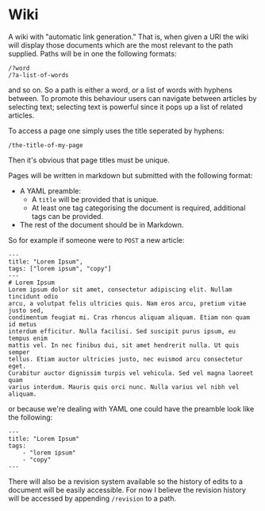 # Wiki

A wiki with "automatic link generation." That is, when given a URI the wiki
will display those documents which are the most relevant to the path supplied.
Paths will be in one the following formats:

```
/?word
/?a-list-of-words
```

and so on. So a path is either a word, or a list of words with hyphens between.
To promote this behaviour users can navigate between articles by selecting
text; selecting text is powerful since it pops up a list of related articles.

To access a page one simply uses the title seperated by hyphens:

```
/the-title-of-my-page
```

Then it's obvious that page titles must be unique.

Pages will be written in markdown but submitted with the following format:

* A YAML preamble:
    * A `title` will be provided that is unique.
    * At least one tag categorising the document is required, additional tags can be provided.
* The rest of the document should be in Markdown.

So for example if someone were to `POST` a new article:

```
---
title: "Lorem Ipsum",
tags: ["lorem ipsum", "copy"]
---
# Lorem Ipsum
Lorem ipsum dolor sit amet, consectetur adipiscing elit. Nullam tincidunt odio
arcu, a volutpat felis ultricies quis. Nam eros arcu, pretium vitae justo sed,
condimentum feugiat mi. Cras rhoncus aliquam aliquam. Etiam non quam id metus
interdum efficitur. Nulla facilisi. Sed suscipit purus ipsum, eu tempus enim
mattis vel. In nec finibus dui, sit amet hendrerit nulla. Ut quis semper
tellus. Etiam auctor ultricies justo, nec euismod arcu consectetur eget.
Curabitur auctor dignissim turpis vel vehicula. Sed vel magna laoreet quam
varius interdum. Mauris quis orci nunc. Nulla varius vel nibh vel aliquam.
```

or because we're dealing with YAML one could have the preamble look like the
following:

```
---
title: "Lorem Ipsum"
tags:
    - "lorem ipsum"
    - "copy"
---
```

There will also be a revision system available so the history of edits to a
document will be easily accessible. For now I believe the revision history will
be accessed by appending `/revision` to a path.
